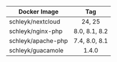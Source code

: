 
| Docker Image        |      Tag                           |
|---------------------|:----------------------------------:|
| schleyk/nextcloud   | 24, 25                             |
| schleyk/nginx-php   | 8.0, 8.1, 8.2                      |
| schleyk/apache-php  | 7.4, 8.0, 8.1                      |
| schleyk/guacamole   | 1.4.0                              |
